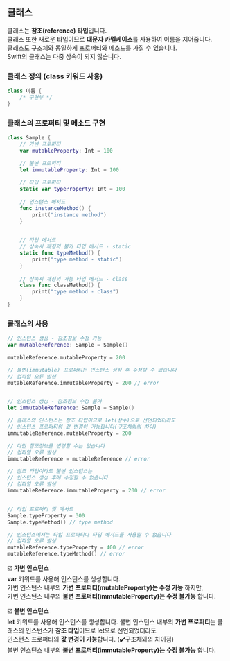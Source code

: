 ## 클래스
클래스는 **참조(reference) 타입**입니다.  
클래스 또한 새로운 타입이므로 **대문자 카멜케이스**를 사용하여 이름을 지어줍니다.  
클래스도 구조체와 동일하게 프로퍼티와 메소드를 가질 수 있습니다.  
Swift의 클래스는 다중 상속이 되지 않습니다.

### 클래스 정의 (class 키워드 사용)
~~~Swift
class 이름 {
	/* 구현부 */
}
~~~

### 클래스의 프로퍼티 및 메소드 구현
~~~Swift
class Sample {
    // 가변 프로퍼티
    var mutableProperty: Int = 100 

    // 불변 프로퍼티
    let immutableProperty: Int = 100 
    
    // 타입 프로퍼티
    static var typeProperty: Int = 100 
    
    // 인스턴스 메서드
    func instanceMethod() {
        print("instance method")
    }
    

    // 타입 메서드
    // 상속시 재정의 불가 타입 메서드 - static
    static func typeMethod() {
        print("type method - static")
    }
    
    // 상속시 재정의 가능 타입 메서드 - class
    class func classMethod() {
        print("type method - class")
    }
}
~~~

### 클래스의 사용
~~~Swift
// 인스턴스 생성 - 참조정보 수정 가능
var mutableReference: Sample = Sample()

mutableReference.mutableProperty = 200

// 불변(immutable) 프로퍼티는 인스턴스 생성 후 수정할 수 없습니다
// 컴파일 오류 발생
mutableReference.immutableProperty = 200 // error


// 인스턴스 생성 - 참조정보 수정 불가
let immutableReference: Sample = Sample()

// 클래스의 인스턴스는 참조 타입이므로 let(상수)으로 선언되었더라도 
// 인스턴스 프로퍼티의 값 변경이 가능합니다(구조체와의 차이)
immutableReference.mutableProperty = 200

// 다만 참조정보를 변경할 수는 없습니다
// 컴파일 오류 발생
immutableReference = mutableReference // error

// 참조 타입이라도 불변 인스턴스는 
// 인스턴스 생성 후에 수정할 수 없습니다
// 컴파일 오류 발생
immutableReference.immutableProperty = 200 // error


// 타입 프로퍼티 및 메서드
Sample.typeProperty = 300
Sample.typeMethod() // type method

// 인스턴스에서는 타입 프로퍼티나 타입 메서드를 사용할 수 없습니다
// 컴파일 오류 발생
mutableReference.typeProperty = 400 // error
mutableReference.typeMethod() // error
~~~

☑️ **가변 인스턴스**  
**var** 키워드를 사용해 인스턴스를 생성합니다.  
가변 인스턴스 내부의 **가변 프로퍼티(mutableProperty)는 수정 가능** 하지만,  
가변 인스턴스 내부의 **불변 프로퍼티(immutableProperty)는 수정 불가능** 합니다.  

☑️ **불변 인스턴스**  
**let** 키워드를 사용해 인스턴스를 생성합니다. 
불변 인스턴스 내부의 **가변 프로퍼티**는 클래스의 인스턴스가 **참조 타입**이므로 let으로 선언되었더라도  
인스턴스 프로퍼티의 **값 변경이 가능**합니다. (✔️구조체와의 차이점)  
불변 인스턴스 내부의 **불변 프로퍼티(immutableProperty)는 수정 불가능** 합니다.  
